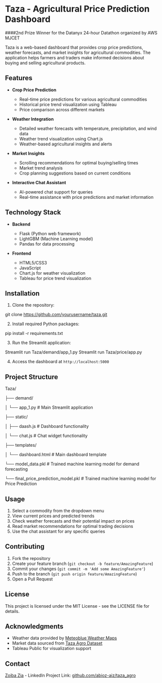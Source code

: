 # Taza - Agricultural Price Prediction Dashboard

####2nd Prize Winner for the Datanyx 24-hour Datathon organized by AWS MJCET

Taza is a web-based dashboard that provides crop price predictions, weather forecasts, and market insights for agricultural commodities. The application helps farmers and traders make informed decisions about buying and selling agricultural products.

## Features

- **Crop Price Prediction**
  - Real-time price predictions for various agricultural commodities
  - Historical price trend visualization using Tableau
  - Price comparison across different markets

- **Weather Integration**
  - Detailed weather forecasts with temperature, precipitation, and wind data
  - Weather trend visualization using Chart.js
  - Weather-based agricultural insights and alerts

- **Market Insights**
  - Scrolling recommendations for optimal buying/selling times
  - Market trend analysis
  - Crop planning suggestions based on current conditions

- **Interactive Chat Assistant**
  - AI-powered chat support for queries
  - Real-time assistance with price predictions and market information

## Technology Stack

- **Backend**
  - Flask (Python web framework)
  - LightGBM (Machine Learning model)
  - Pandas for data processing

- **Frontend**
  - HTML5/CSS3
  - JavaScript
  - Chart.js for weather visualization
  - Tableau for price trend visualization

## Installation

1. Clone the repository:
   
git clone https://github.com/yourusername/taza.git
 
2. Install required Python packages:

  pip install -r requirements.txt

3. Run the Streamlit application:

  Streamlit run Taza/demand/app_1.py
  Streamlit run Taza/price/app.py

4. Access the dashboard at `http://localhost:5000`

## Project Structure

Taza/

├── demand/

│   └── app_1.py  # Main Streamlit application

├── static/

│ ├── daash.js # Dashboard functionality

│ └── chat.js # Chat widget functionality

├── templates/

│ └── dashboard.html # Main dashboard template

└── model_data.pkl # Trained machine learning model for demand forecasting

└── final_price_prediction_model.pkl # Trained machine learning model for Price Prediction



## Usage

1. Select a commodity from the dropdown menu
2. View current prices and predicted trends
3. Check weather forecasts and their potential impact on prices
4. Read market recommendations for optimal trading decisions
5. Use the chat assistant for any specific queries

## Contributing

1. Fork the repository
2. Create your feature branch (`git checkout -b feature/AmazingFeature`)
3. Commit your changes (`git commit -m 'Add some AmazingFeature'`)
4. Push to the branch (`git push origin feature/AmazingFeature`)
5. Open a Pull Request

## License

This project is licensed under the MIT License - see the LICENSE file for details.

## Acknowledgments

- Weather data provided by [Meteoblue Weather Maps](https://www.meteoblue.com/en/weather/maps/index#coords=4/17.38/78.46&map=windAnimation~rainbow~auto~10%20m%20above%20gnd~none)
- Market data sourced from [Taza Agro Dataset](https://github.com/abioz-aiz/taza_agro/blob/main/Datasets/final_final_dataset.csv)
- Tableau Public for visualization support

## Contact

[Zoiba Zia](https://www.linkedin.com/in/zoiba/) - LinkedIn
Project Link: [github.com/abioz-aiz/taza_agro](https://github.com/abioz-aiz/taza_agro)
